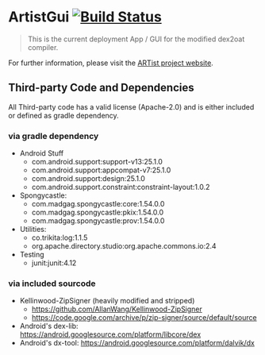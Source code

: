 # ArtistGui [![Build Status](https://travis-ci.org/Project-ARTist/ArtistGui.svg?branch=master)](https://travis-ci.org/Project-ARTist/ArtistGui)

> This is the current deployment App / GUI for the modified dex2oat compiler.

For further information, please visit the [ARTist project website](https://artist.cispa.saarland).


## Third-party Code and Dependencies

All Third-party code has a valid license (Apache-2.0) and is either included or defined as
gradle dependency.

### via gradle dependency

- Android Stuff
    - com.android.support:support-v13:25.1.0
    - com.android.support:appcompat-v7:25.1.0
    - com.android.support:design:25.1.0
    - com.android.support.constraint:constraint-layout:1.0.2
- Spongycastle:
    - com.madgag.spongycastle:core:1.54.0.0
    - com.madgag.spongycastle:pkix:1.54.0.0
    - com.madgag.spongycastle:prov:1.54.0.0
- Utilities:
    - co.trikita:log:1.1.5
    - org.apache.directory.studio:org.apache.commons.io:2.4
- Testing
    - junit:junit:4.12

### via included sourcode

- Kellinwood-ZipSigner (heavily modified and stripped)
    - https://github.com/AllanWang/Kellinwood-ZipSigner
    - https://code.google.com/archive/p/zip-signer/source/default/source
- Android's dex-lib: https://android.googlesource.com/platform/libcore/dex
- Android's dx-tool: https://android.googlesource.com/platform/dalvik/dx
